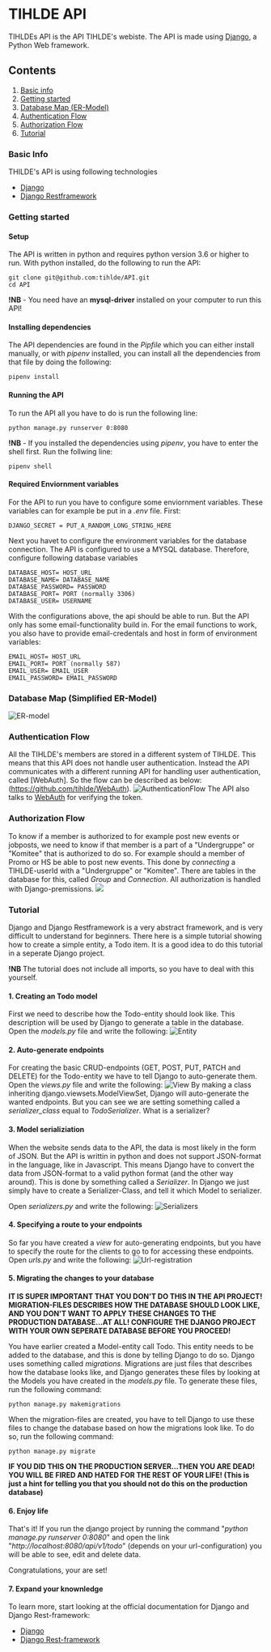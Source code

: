 # TIHLDE API
TIHLDEs API is the API TIHLDE's webiste. The API is made using [Django](https://www.djangoproject.com/), a Python Web framework.

## Contents
1. [Basic info](#basic-info)
2. [Getting started](#getting-started)
3. [Database Map (ER-Model)](#database-map)
4. [Authentication Flow](#authentication-flow)
5. [Authorization Flow](#authorization-flow)
6. [Tutorial](#tutorial)


### Basic Info
THILDE's API is using following technologies
* [Django](https://www.djangoproject.com/)
* [Django Restframework](https://www.django-rest-framework.org/)

### Getting started

#### Setup
The API is written in python and requires python version 3.6 or higher to run. With python installed, do the
following to run the API:
```
git clone git@github.com:tihlde/API.git
cd API
```
**!NB** - You need have an **mysql-driver** installed on your computer to run this API!

#### Installing dependencies
The API dependencies are found in the _Pipfile_ which you can either install manually, or with
_pipenv_ installed, you can install all the dependencies from that file by doing the following:
```
pipenv install
```

#### Running the API
To run the API all you have to do is run the following line:
```
python manage.py runserver 0:8080
```

**!NB** - If you installed the dependencies using _pipenv_, you have to enter the shell first. Run the follwing line:
```
pipenv shell
```

#### Required Enviornment variables
For the API to run you have to configure some enviornment variables. These variables can for example be put in a
_.env_ file.
First:
```
DJANGO_SECRET = PUT_A_RANDOM_LONG_STRING_HERE
```

Next you havet to configure the environment variables for the database connection. The API is configured to use
a MYSQL database. Therefore, configure following database variables
```
DATABASE_HOST= HOST_URL
DATABASE_NAME= DATABASE_NAME
DATABASE_PASSWORD= PASSWORD
DATABASE_PORT= PORT (normally 3306)
DATABASE_USER= USERNAME
```

With the configurations above, the api should be able to run. But the API only has some email-functionality build in.
For the email functions to work, you also have to provide email-credentals and host in form of environment variables:
```
EMAIL_HOST= HOST_URL
EMAIL_PORT= PORT (normally 587)
EMAIL_USER= EMAIL_USER
EMAIL_PASSWORD= EMAIL_PASSWORD
```

### Database Map (Simplified ER-Model)
![ER-model](https://user-images.githubusercontent.com/31648998/55506006-b4149480-5654-11e9-8a17-0c8d6d48ac64.png)

### Authentication Flow
All the TIHLDE's members are stored in a different system of TIHLDE. This means that this API does not handle user authentication.
Instead the API communicates with a different running API for handling user authentication, called [WebAuth]. So the flow can be described as below:
(https://github.com/tihlde/WebAuth).
![AuthenticationFlow](https://user-images.githubusercontent.com/31648998/55506395-9d227200-5655-11e9-8471-0d4384151e41.png)
The API also talks to [WebAuth](https://github.com/tihlde/WebAuth) for verifying the token.


### Authorization Flow
To know if a member is authorized to for example post new events or jobposts, we need to know if that member is a part of a "Undergruppe" or "Komitee" that is authorized to do so. For example should a member of Promo or HS be able to post new events. This done by _connecting_ a TIHLDE-userId with a "Undergruppe" or "Komitee". There are tables in the database for this, called _Group_ and _Connection_. All authorization is handled with Django-premissions.
![](https://user-images.githubusercontent.com/31648998/55507277-94cb3680-5657-11e9-88b5-b09b73a24a62.png)

### Tutorial
Django and Django Restframework is a very abstract framework, and is very difficult to understand for beginners. There here is a simple tutorial showing how to create a simple entity, a Todo item. It is a good idea to do this tutorial in a seperate Django project.

**!NB** The tutorial does not include all imports, so you have to deal with this yourself.

#### 1. Creating an Todo model
First we need to describe how the Todo-entity should look like. This description will be used by Django to generate a table in the database. Open the _models.py_ file and write the following:
![Entity](https://user-images.githubusercontent.com/31648998/55508062-5c2c5c80-5659-11e9-9ffd-9639e9df0cd9.png)

#### 2. Auto-generate endpoints
For creating the basic CRUD-endpoints (GET, POST, PUT, PATCH and DELETE) for the Todo-entity we have to tell Django to auto-generate them. Open the _views.py_ file and write the following:
![View](https://user-images.githubusercontent.com/31648998/55508726-c396dc00-565a-11e9-847a-78f60b88c4fe.png)
By making a class inheriting django.viewsets.ModelViewSet, Django will auto-generate the wanted endpoints. But you can see we are setting something called a _serializer_class_ equal to _TodoSerializer_. What is a serializer?

#### 3. Model serializiation
When the website sends data to the API, the data is most likely in the form of JSON. But the API is writtin in python and does not support JSON-format in the language, like in Javascript. This means Django have to convert the data from JSON-format to a valid python format (and the other way around). This is done by something called a _Serializer_. In Django we just simply have to create a Serializer-Class, and tell it which Model to serializer.

Open _serializers.py_ and write the following:
![Serializers](https://user-images.githubusercontent.com/31648998/55508839-fc36b580-565a-11e9-95a9-73a77b23fc43.png)

#### 4. Specifying a route to your endpoints
So far you have created a _view_ for auto-generating endpoints, but you have to specify the route for the clients to go to for accessing these endpoints. Open _urls.py_ and write the following:
![Url-registration](https://user-images.githubusercontent.com/31648998/55509086-9ac31680-565b-11e9-8b16-410658bab256.png)

#### 5. Migrating the changes to your database

**IT IS SUPER IMPORTANT THAT YOU DON'T DO THIS IN THE API PROJECT! MIGRATION-FILES DESCRIBES HOW THE DATABASE SHOULD LOOK LIKE, AND YOU DON'T WANT TO APPLY THESE CHANGES TO THE PRODUCTION DATABASE...AT ALL! CONFIGURE THE DJANGO PROJECT WITH YOUR OWN SEPERATE DATABASE BEFORE YOU PROCEED!**

You have earlier created a Model-entity call Todo. This entity needs to be added to the database, and this is done by telling Django to do so. Django uses something called _migrations_. Migrations are just files that describes how the database looks like, and Django generates these files by looking at the Models you have created in the _models.py_ file. To generate these files, run the following command:
```
python manage.py makemigrations
```

When the migration-files are created, you have to tell Django to use these files to change the database based on how the migrations look like. To do so, run the following command:
```
python manage.py migrate
```

**IF YOU DID THIS ON THE PRODUCTION SERVER...THEN YOU ARE DEAD! YOU WILL BE FIRED AND HATED FOR THE REST OF YOUR LIFE! (This is just a hint for telling you that you should not do this on the production database)**

#### 6. Enjoy life
That's it! If you run the django project by running the command "_python manage.py runserver 0:8080_" and open the link "_http://localhost:8080/api/v1/todo_" (depends on your url-configuration) you will be able to see, edit and delete data.

Congratulations, your are set!

#### 7. Expand your knownledge
To learn more, start looking at the official documentation for Django and Django Rest-framework:
* [Django](https://www.djangoproject.com/)
* [Django Rest-framework](https://www.django-rest-framework.org/)

